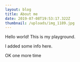 ```yaml
---
layout: blog
title: About me
date: 2019-07-08T19:53:17.322Z
thumbnail: /uploads/img_1189.jpg
---
```

Hello world! This is my playground.

I added some info here.

OK one more time
